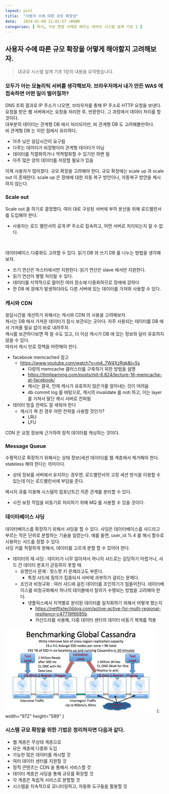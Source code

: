 ```yaml
---
layout: post
title:  "사용자 수에 따른 규모 확장성"
date:   2024-01-09 21:01:57 +0900
categories: [ 독서, 가상 면접 사례로 배우는 대규모 시스템 설계 기초 1 ]
---
```


## 사용자 수에 따른 규모 확장을 어떻게 해야할지 고려해보자.

> 대규모 시스템 설계 기초 1장의 내용을 요약했습니다.

### 모두가 아는 모놀리틱 서버를 생각해보자. 브라우저에서 내가 만든 WAS 에 접속하면 어떤 일이 벌어질까?

DNS 조회 결과로 IP 주소가 나오면, 브라우저를 통해 IP 주소로 HTTP 요청을 보낸다.
<br>
요청을 받은 웹 서버에서는 요청을 처리한 후, 반환한다. 그 과정에서 데이터 처리를 할 것이다.
<br>
대부분의 데이터는 관계형 DB 에서 처리되지만, 비 관계형 DB 도 고려해볼만하다.
<br>
비 관계형 DB 는 이런 점에서 유리하다.
- 아주 낮은 응답시간이 요구됨
- 다루는 데이터가 비정형이라 관계형 데이터가 아님
- 데이터를 직렬화하거나 역젹렬화할 수 있기만 하면 됨
- 아주 많은 양의 데이터를 저장할 필요가 있음

이제 사용자가 많아졌다. 규모 확장을 고려해야 한다.
규모 확장에는 scale up 과 scale out 이 존재한다. scale up 은 장애에 대한 자동 복구 방안이나, 자동복구 방안을 제시하지 않는다.
<br>

### Scale out

Scale out 을 하기로 결정했다. 여러 대로 구성된 서버에 부하 분산을 위해 로드밸런서를 도입해야 한다.
- 사용자는 로드 밸런서의 공개 IP 주소로 접속하고, 어떤 서버로 처리되는지 알 수 없다.
<br>

데이터베이스 다중화도 고려할 수 있다. 읽기 DB 와 쓰기 DB 를 나누는 방법을 생각해보자.
- 쓰기 연산은 마스터에서만 지원한다. 읽기 연산은 slave 에서만 지원한다.
- 읽기 연산이 병렬 처리될 수 있다.
- 데이터를 지역적으로 떨어진 여러 장소에 다중화하므로 장애에 강하다
- 한 DB 에 장애가 발생하더라도 다른 서버에 있는 데이터를 가져와 사용할 수 있다.

### 캐시와 CDN
응답시간을 개선하기 위해서는 캐시와 CDN 의 사용을 고려해보자
<br>
캐시는 DB 에서 가져온 데이터가 잠시 보관되는 곳이다. 자주 사용되는 데이터를 DB 에서 가져올 필요 없이 바로 내려주자.
<br>
캐시를 보관하다보면 꽉 찰 수도 있고, 더 이상 캐시가 DB 에 있는 정보와 달라 유효하지 않을 수 있다.
<br>
따라서 캐시 만료 정책을 마련해야 한다.
- facebook memcached 참고
  - https://www.youtube.com/watch?v=m4_7W4XzRgk&t=5s
    - 다량의 memcache 클러스터를 구축하기 위한 방법을 설명
    - https://timilearning.com/posts/mit-6.824/lecture-16-memcache-at-facebook/
    - 캐시는 결국, 언제 캐시가 유효하지 않은가를 알아내는 것이 어려움
    - db commit log 를 바탕으로, 캐시의 invalidate 를 noti 하고, 이는 layer 를 거쳐서 말단 캐시 서버로 전파됨
- 데이터 방출 전략도 잘 세워야 한다
  - 캐시가 꽉 찬 경우 어떤 전략을 사용할 것인가?
    - LRU
    - LFU

CDN 은 요청 정보에 근거하여 정적 데이터를 캐싱하는 것이다.

### Message Queue
수평적으로 확장하기 위해서는 상태 정보(세션 데이터)를 웹 계층에서 제거해야 한다.
<br>
stateless 해야 한다는 의미이다.
- 상태 정보를 서버에서 유지하는 경우엔, 로드밸런서의 고정 세션 방식을 이용할 수 있는데 이는 로드밸런서에 부담을 준다.

메시지 큐를 이용해 시스템의 컴포넌트간 의존 관계를 분리할 수 있다.
- 사진 보정 작업을 비동기로 처리하기 위해 MQ 를 사용할 수 있을 것이다.


### 데이터베이스 샤딩
데이터베이스를 확장하기 위해서 샤딩을 할 수 있다.
샤딩은 데이터베이스를 샤드라고 부르는 작은 단위로 분할하는 기술을 일컫는다.
예를 들면, user_id % 4 를 해시 함수로 사용하는 샤드를 정할 수 있다.
<br>
샤딩 키를 적절하게 정해서, 데이터를 고르게 분할 할 수 있어야 한다.
- 데이터의 재 샤딩 : 데이터가 너무 많아져서 하나의 샤드로는 감당하기 어렵거나, 샤드 간 데이터 분포가 균등하지 못할 때.
  - 유명인사 문제 : 핫스팟 키 문제라고도 부른다.
    - 특정 샤드에 질의가 집중되서 서버에 과부하가 걸리는 문제다.
  - 조인과 비정규화 : 여러 샤드에 걸친 데이터를 조인하기가 힘들어진다. 데이터베이스를 비정규화해서 하나의 테이블에서 질의가 수행되는 방법을 고려해야 한다.
    - 넷플릭스에서 지역별로 분리된 데이터를 일치화하기 위해서 어떻게 했는지
      - https://netflixtechblog.com/active-active-for-multi-regional-resiliency-c47719f6685b
      - 카산드라를 사용해, 다중 데이터 센터의 데이터 비동기 복제를 적용

![Desktop View](/assets/img/2024-01-09/2024010901.png){: width="972" height="589" }

### 시스템 규모 확장을 위한 기법은 정리하자면 다음과 같다.
- 웹 계층은 무상태 계층으로
- 모든 계층에 다중화 도입
- 가능한 많은 데이터를 캐시할 것
- 여러 데이터 센터를 지원할 것
- 정적 콘텐츠는 CDN 을 통해서 서비스할 것
- 데이터 계층은 샤딩을 통해 규모를 확장할 것
- 각 계층은 독립적 서비스로 분할할 것
- 시스템을 지속적으로 모니터링하고, 자동화 도구들을 활용할 것
